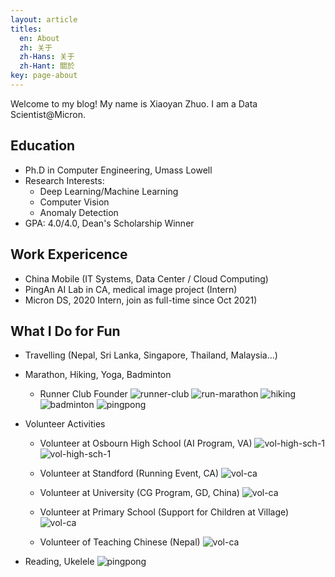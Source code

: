 ```yaml
---
layout: article
titles:
  en: About
  zh: 关于
  zh-Hans: 关于
  zh-Hant: 關於
key: page-about
---
```


Welcome to my blog! My name is Xiaoyan Zhuo. I am a Data Scientist@Micron. 

## Education
- Ph.D in Computer Engineering, Umass Lowell
- Research Interests: 
  - Deep Learning/Machine Learning
  - Computer Vision
  - Anomaly Detection
- GPA: 4.0/4.0, Dean's Scholarship Winner

## Work Expericence
- China Mobile (IT Systems, Data Center / Cloud Computing)
- PingAn AI Lab in CA, medical image project (Intern)
- Micron DS, 2020 Intern, join as full-time since Oct 2021)

## What I Do for Fun
- Travelling (Nepal, Sri Lanka, Singapore, Thailand, Malaysia...)
- Marathon, Hiking, Yoga, Badminton
  - Runner Club Founder
  ![runner-club](https://raw.githubusercontent.com/xiaoyanzhuo/xiaoyanzhuo.github.io/master/_posts/about_figures/runner-club-1.jpg)
  ![run-marathon](https://raw.githubusercontent.com/xiaoyanzhuo/xiaoyanzhuo.github.io/master/_posts/about_figures/marathon-1.jpg)
  ![hiking](https://raw.githubusercontent.com/xiaoyanzhuo/xiaoyanzhuo.github.io/master/_posts/about_figures/hiking.jpg)
  ![badminton](https://raw.githubusercontent.com/xiaoyanzhuo/xiaoyanzhuo.github.io/master/_posts/about_figures/badminton.jpg)
  ![pingpong](https://raw.githubusercontent.com/xiaoyanzhuo/xiaoyanzhuo.github.io/master/_posts/about_figures/pingpong.jpg)
  
- Volunteer Activities
  - Volunteer at Osbourn High School (AI Program, VA)
  ![vol-high-sch-1](https://raw.githubusercontent.com/xiaoyanzhuo/xiaoyanzhuo.github.io/master/_posts/about_figures/volunteer-high-school-2.png)
  ![vol-high-sch-1](https://raw.githubusercontent.com/xiaoyanzhuo/xiaoyanzhuo.github.io/master/_posts/about_figures/volunteer-high-school.png)
  
  - Volunteer at Standford (Running Event, CA)
  ![vol-ca](https://raw.githubusercontent.com/xiaoyanzhuo/xiaoyanzhuo.github.io/master/_posts/about_figures/CA-standford.JPG)
  
  - Volunteer at University (CG Program, GD, China)
  ![vol-ca](https://raw.githubusercontent.com/xiaoyanzhuo/xiaoyanzhuo.github.io/master/_posts/about_figures/volunteer-cg-university.jpg)
  
  - Volunteer at Primary School (Support for Children at Village)
  ![vol-ca](https://raw.githubusercontent.com/xiaoyanzhuo/xiaoyanzhuo.github.io/master/_posts/about_figures/volunteer-primary-school.jpg)
  
  - Volunteer of Teaching Chinese (Nepal)
  ![vol-ca](https://raw.githubusercontent.com/xiaoyanzhuo/xiaoyanzhuo.github.io/master/_posts/about_figures/teach-chinese-nepal.jpg)
  
- Reading, Ukelele
![pingpong](https://raw.githubusercontent.com/xiaoyanzhuo/xiaoyanzhuo.github.io/master/_posts/about_figures/ukelele-1.jpg)

